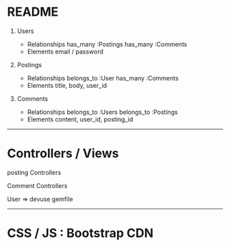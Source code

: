 # README

1. Users
    - Relationships
        has_many :Postings
        has_many :Comments
    - Elements
        email / password

2. Postings
    - Relationships
        belongs_to :User
        has_many :Comments
    - Elements
        title, body, user_id

3. Comments
    - Relationships
        belongs_to :Users
        belongs_to :Postings
    - Elements
        content, user_id, posting_id

-------------------------------------

# Controllers / Views

posting Controllers

Comment Controllers

User => devuse gemfile

-------------------------------------

# CSS / JS : Bootstrap CDN 


